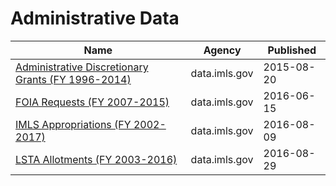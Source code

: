 # Administrative Data

Name | Agency | Published
---- | ---- | ---------
[Administrative Discretionary Grants (FY 1996-2014)](../socrata/kf5m-pcwv.md) | data.imls.gov | 2015-08-20
[FOIA Requests (FY 2007-2015)](../socrata/9dh4-qcur.md) | data.imls.gov | 2016-06-15
[IMLS Appropriations (FY 2002-2017)](../socrata/pv6v-66cr.md) | data.imls.gov | 2016-08-09
[LSTA Allotments (FY 2003-2016)](../socrata/fg2z-wgcj.md) | data.imls.gov | 2016-08-29

